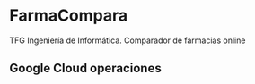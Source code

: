 # FarmaCompara
TFG Ingeniería de Informática. Comparador de farmacias online


## Google Cloud operaciones